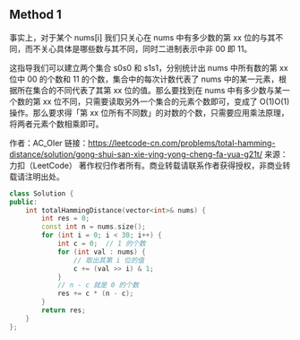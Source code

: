 ## Method 1

事实上，对于某个 nums[i] 我们只关心在 nums 中有多少数的第 xx 位的与其不同，而不关心具体是哪些数与其不同，同时二进制表示中非 00 即 11。

这指导我们可以建立两个集合 s0s0 和 s1s1，分别统计出 nums 中所有数的第 xx 位中 00 的个数和 11 的个数，集合中的每次计数代表了 nums 中的某一元素，根据所在集合的不同代表了其第 xx 位的值。那么要找到在 nums 中有多少数与某一个数的第 xx 位不同，只需要读取另外一个集合的元素个数即可，变成了 O(1)O(1) 操作。那么要求得「第 xx 位所有不同数」的对数的个数，只需要应用乘法原理，将两者元素个数相乘即可。

作者：AC_OIer
链接：https://leetcode-cn.com/problems/total-hamming-distance/solution/gong-shui-san-xie-ying-yong-cheng-fa-yua-g21t/
来源：力扣（LeetCode）
著作权归作者所有。商业转载请联系作者获得授权，非商业转载请注明出处。

```cpp
class Solution {
public:
    int totalHammingDistance(vector<int>& nums) {
        int res = 0;
        const int n = nums.size();
        for (int i = 0; i < 30; i++) {
            int c = 0;  // 1 的个数
            for (int val : nums) {
                // 取出其第 i 位的值
                c += (val >> i) & 1;
            }
            // n - c 就是 0 的个数
            res += c * (n - c);
        }
        return res;
    }
};
```